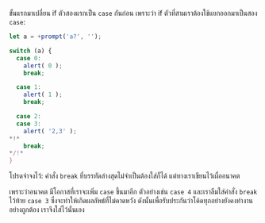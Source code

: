 ขั้นแรกมาเปลี่ยน if ตัวสองแรกเป็น `case` กันก่อน เพราะว่า if ตัวที่สามเราต้องใช้แยกออกมาเป็นสอง `case`:

```js run
let a = +prompt('a?', '');

switch (a) {
  case 0:
    alert( 0 );
    break;

  case 1:
    alert( 1 );
    break;

  case 2:
  case 3:
    alert( '2,3' );
*!*
    break;
*/!*
}
```

โปรดจำจงไว้: คำสั่ง `break` ที่บรรทัดล่างสุดไม่จำเป็นต้องใส่ก็ได้ แต่ทางเราเขียนไว้เผื่ออนาคต

เพราะว่าอนาคต มีโอกาสที่เราจะเพิ่ม `case` ขึ้นมาอีก ตัวอย่างเช่น `case 4` และเราลืมใส่คำสั่ง `break` ไว้ท้าย `case 3` ซึ่งจะทำให้เกิดผลลัพธ์ที่ไม่คาดหวัง ดังนั้นเพื่อรับประกันว่าโค้ดทุกอย่างยังคงทำงานอย่างถูกต้อง เราจึงใส่ไว้นั่นเอง
